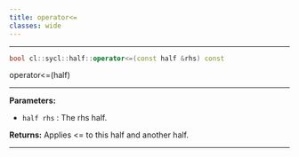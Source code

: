 ```yaml
---
title: operator<=
classes: wide
---
```



---

```cpp
bool cl::sycl::half::operator<=(const half &rhs) const
```


operator<=(half) 


---
**Parameters:**

 - `half rhs`
: The rhs half. 

**Returns:** Applies <= to this half and another half. 

---
